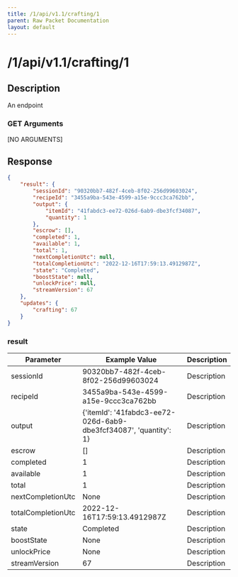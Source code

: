 ```yaml
---
title: /1/api/v1.1/crafting/1
parent: Raw Packet Documentation
layout: default
---
```


# /1/api/v1.1/crafting/1

## Description
An endpoint

### GET Arguments

[NO ARGUMENTS]


## Response
~~~json
{
    "result": {
        "sessionId": "90320bb7-482f-4ceb-8f02-256d99603024",
        "recipeId": "3455a9ba-543e-4599-a15e-9ccc3ca762bb",
        "output": {
            "itemId": "41fabdc3-ee72-026d-6ab9-dbe3fcf34087",
            "quantity": 1
        },
        "escrow": [],
        "completed": 1,
        "available": 1,
        "total": 1,
        "nextCompletionUtc": null,
        "totalCompletionUtc": "2022-12-16T17:59:13.4912987Z",
        "state": "Completed",
        "boostState": null,
        "unlockPrice": null,
        "streamVersion": 67
    },
    "updates": {
        "crafting": 67
    }
}
~~~

### result

| Parameter          | Example Value                                                     | Description |
|--------------------|-------------------------------------------------------------------|-------------|
| sessionId          | 90320bb7-482f-4ceb-8f02-256d99603024                              | Description |
| recipeId           | 3455a9ba-543e-4599-a15e-9ccc3ca762bb                              | Description |
| output             | {'itemId': '41fabdc3-ee72-026d-6ab9-dbe3fcf34087', 'quantity': 1} | Description |
| escrow             | []                                                                | Description |
| completed          | 1                                                                 | Description |
| available          | 1                                                                 | Description |
| total              | 1                                                                 | Description |
| nextCompletionUtc  | None                                                              | Description |
| totalCompletionUtc | 2022-12-16T17:59:13.4912987Z                                      | Description |
| state              | Completed                                                         | Description |
| boostState         | None                                                              | Description |
| unlockPrice        | None                                                              | Description |
| streamVersion      | 67                                                                | Description |
